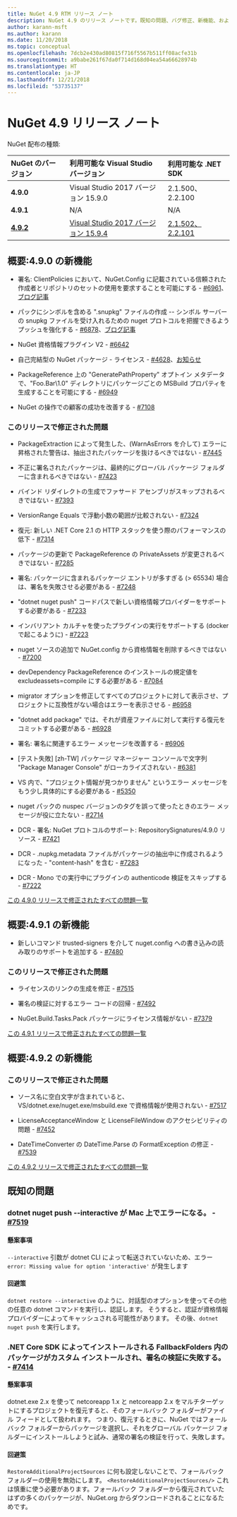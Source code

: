 ```yaml
---
title: NuGet 4.9 RTM リリース ノート
description: NuGet 4.9 のリリース ノートです。既知の問題、バグ修正、新機能、および DCR について示します。
author: karann-msft
ms.author: karann
ms.date: 11/20/2018
ms.topic: conceptual
ms.openlocfilehash: 7dcb2e430ad80815f716f5567b511ff08acfe31b
ms.sourcegitcommit: a9babe261f67da0f714d168d04ea54a66628974b
ms.translationtype: HT
ms.contentlocale: ja-JP
ms.lasthandoff: 12/21/2018
ms.locfileid: "53735137"
---
```

# <a name="nuget-49-release-notes"></a>NuGet 4.9 リリース ノート

NuGet 配布の種類:

| NuGet のバージョン | 利用可能な Visual Studio バージョン| 利用可能な .NET SDK|
|:---|:---|:---|
| **4.9.0** | Visual Studio 2017 バージョン 15.9.0 | 2.1.500、2.2.100 |
| **4.9.1** | N/A | N/A |
| [**4.9.2**](https://nuget.org/downloads) |[Visual Studio 2017 バージョン 15.9.4](https://visualstudio.microsoft.com/downloads/) | [2.1.502、2.2.101](https://www.microsoft.com/net/download/visual-studio-sdks) |

## <a name="summary-whats-new-in-490"></a>概要:4.9.0 の新機能

* 署名: ClientPolicies において、NuGet.Config に記載されている信頼された作成者とリポジトリのセットの使用を要求することを可能にする - [#6961](https://github.com/NuGet/Home/issues/6961)、[ブログ記事](https://blog.nuget.org/20181205/Lock-down-your-dependencies-using-configurable-trust-policies.html)

* パックにシンボルを含める ".snupkg" ファイルの作成 -- シンボル サーバーの snupkg ファイルを受け入れるための nuget プロトコルを把握できるようプッシュを強化する - [#6878](https://github.com/NuGet/Home/issues/6878)、[ブログ記事](https://blog.nuget.org/20181116/Improved-debugging-experience-with-the-NuGet-org-symbol-server-and-snupkg.html)

* NuGet 資格情報プラグイン V2 - [#6642](https://github.com/NuGet/Home/issues/6642)

* 自己完結型の NuGet パッケージ - ライセンス - [#4628](https://github.com/NuGet/Home/issues/4628)、[お知らせ](https://github.com/NuGet/Announcements/issues/32)

* PackageReference 上の "GeneratePathProperty" オプトイン メタデータで、"Foo.Bar\1.0\" ディレクトリにパッケージごとの MSBuild プロパティを生成することを可能にする - [#6949](https://github.com/NuGet/Home/issues/6949)

* NuGet の操作での顧客の成功を改善する - [#7108](https://github.com/NuGet/Home/issues/7108)

### <a name="issues-fixed-in-this-release"></a>このリリースで修正された問題

* PackageExtraction によって発生した、(WarnAsErrors を介して) エラーに昇格された警告は、抽出されたパッケージを抜けるべきではない - [#7445](https://github.com/NuGet/Home/issues/7445)

* 不正に署名されたパッケージは、最終的にグローバル パッケージ フォルダーに含まれるべきではない - [#7423](https://github.com/NuGet/Home/issues/7423)

* バインド リダイレクトの生成でファサード アセンブリがスキップされるべきではない - [#7393](https://github.com/NuGet/Home/issues/7393)

* VersionRange Equals で浮動小数の範囲が比較されない - [#7324](https://github.com/NuGet/Home/issues/7324)

* 復元: 新しい .NET Core 2.1 の HTTP スタックを使う際のパフォーマンスの低下 - [#7314](https://github.com/NuGet/Home/issues/7314)

* パッケージの更新で PackageReference の PrivateAssets が変更されるべきではない - [#7285](https://github.com/NuGet/Home/issues/7285)

* 署名: パッケージに含まれるパッケージ エントリが多すぎる (> 65534) 場合は、署名を失敗させる必要がある - [#7248](https://github.com/NuGet/Home/issues/7248)

* "dotnet nuget push" コードパスで新しい資格情報プロバイダーをサポートする必要がある - [#7233](https://github.com/NuGet/Home/issues/7233)

* インバリアント カルチャを使ったプラグインの実行をサポートする (docker で起こるように) - [#7223](https://github.com/NuGet/Home/issues/7223)

* nuget ソースの追加で NuGet.config から資格情報を削除するべきではない - [#7200](https://github.com/NuGet/Home/issues/7200)

* devDependency PackageReference のインストールの規定値を excludeassets=compile にする必要がある - [#7084](https://github.com/NuGet/Home/issues/7084)

* migrator オプションを修正してすべてのプロジェクトに対して表示させ、プロジェクトに互換性がない場合はエラーを表示させる - [#6958](https://github.com/NuGet/Home/issues/6958)

* "dotnet add package" では、それが資産ファイルに対して実行する復元をコミットする必要がある - [#6928](https://github.com/NuGet/Home/issues/6928)

* 署名: 署名に関連するエラー メッセージを改善する - [#6906](https://github.com/NuGet/Home/issues/6906)

* [テスト失敗] [zh-TW] パッケージ マネージャー コンソールで文字列 "Package Manager Console" がローカライズされない - [#6381](https://github.com/NuGet/Home/issues/6381)

* VS 内で、"プロジェクト情報が見つかりません" というエラー メッセージをもう少し具体的にする必要がある - [#5350](https://github.com/NuGet/Home/issues/5350)

* nuget パックの nuspec バージョンのタグを誤って使ったときのエラー メッセージが役に立たない - [#2714](https://github.com/NuGet/Home/issues/2714)

* DCR - 署名: NuGet プロトコルのサポート: RepositorySignatures/4.9.0 リソース - [#7421](https://github.com/NuGet/Home/issues/7421)

* DCR - .nupkg.metadata ファイルがパッケージの抽出中に作成されるようになった - "content-hash" を含む - [#7283](https://github.com/NuGet/Home/issues/7283)

* DCR - Mono での実行中にプラグインの authenticode 検証をスキップする - [#7222](https://github.com/NuGet/Home/issues/7222)

[この 4.9.0 リリースで修正されたすべての問題一覧](https://github.com/NuGet/Home/issues?q=is%3Aissue+is%3Aclosed+milestone%3A%224.9") <br>

## <a name="summary-whats-new-in-491"></a>概要:4.9.1 の新機能

* 新しいコマンド trusted-signers を介して nuget.config への書き込みの読み取りのサポートを追加する - [#7480](https://github.com/NuGet/Home/issues/7480)

### <a name="issues-fixed-in-this-release"></a>このリリースで修正された問題

* ライセンスのリンクの生成を修正 - [#7515](https://github.com/NuGet/Home/issues/7515)

* 署名の検証に対するエラー コードの回帰 - [#7492](https://github.com/NuGet/Home/issues/7492)

* NuGet.Build.Tasks.Pack パッケージにライセンス情報がない - [#7379](https://github.com/NuGet/Home/issues/7379)

[この 4.9.1 リリースで修正されたすべての問題一覧](https://github.com/NuGet/Home/issues?q=is%3Aissue+is%3Aclosed+milestone%3A%224.9.1")

## <a name="summary-whats-new-in-492"></a>概要:4.9.2 の新機能

### <a name="issues-fixed-in-this-release"></a>このリリースで修正された問題

* ソース名に空白文字が含まれていると、VS/dotnet.exe/nuget.exe/msbuild.exe で資格情報が使用されない - [#7517](https://github.com/NuGet/Home/issues/7517)

* LicenseAcceptanceWindow と LicenseFileWindow のアクセシビリティの問題 - [#7452](https://github.com/NuGet/Home/issues/7452)

* DateTimeConverter の DateTime.Parse の FormatException の修正 - [#7539](https://github.com/NuGet/Home/issues/7539)

[この 4.9.2 リリースで修正されたすべての問題一覧](https://github.com/NuGet/Home/issues?q=is%3Aissue+is%3Aclosed+milestone%3A%224.9.2")

## <a name="known-issues"></a>既知の問題

### <a name="dotnet-nuget-push---interactive-gives-an-error-on-mac---7519httpsgithubcomnugethomeissues7519"></a>dotnet nuget push --interactive が Mac 上でエラーになる。 - [#7519](https://github.com/NuGet/Home/issues/7519)

#### <a name="issue"></a>懸案事項
`--interactive` 引数が dotnet CLI によって転送されていないため、エラー `error: Missing value for option 'interactive'` が発生します

#### <a name="workaround"></a>回避策
`dotnet restore --interactive` のように、対話型のオプションを使ってその他の任意の dotnet コマンドを実行し、認証します。 そうすると、認証が資格情報プロバイダーによってキャッシュされる可能性があります。 その後、`dotnet nuget push` を実行します。

### <a name="packages-in-fallbackfolders-installed-by-net-core-sdk-are-custom-installed-and-fail-signature-validation---7414httpsgithubcomnugethomeissues7414"></a>.NET Core SDK によってインストールされる FallbackFolders 内のパッケージがカスタム インストールされ、署名の検証に失敗する。 - [#7414](https://github.com/NuGet/Home/issues/7414)

#### <a name="issue"></a>懸案事項
dotnet.exe 2.x を使って netcoreapp 1.x と netcoreapp 2.x をマルチターゲットにするプロジェクトを復元すると、そのフォールバック フォルダーがファイル フィードとして扱われます。 つまり、復元するときに、NuGet ではフォールバック フォルダーからパッケージを選択し、それをグローバル パッケージ フォルダーにインストールしようと試み、通常の署名の検証を行って、失敗します。

#### <a name="workaround"></a>回避策
`RestoreAdditionalProjectSources` に何も設定しないことで、フォールバック フォルダーの使用を無効にします。 `<RestoreAdditionalProjectSources/>` これは慎重に使う必要があります。フォールバック フォルダーから復元されていたはずの多くのパッケージが、NuGet.org からダウンロードされることになるためです。
